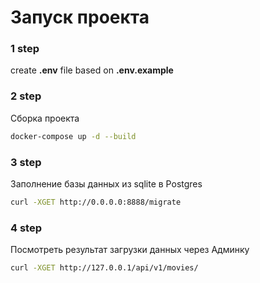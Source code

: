 # Запуск проекта
### 1 step

create **.env** file based on **.env.example**<br>

### 2 step
Сборка проекта
```bash
docker-compose up -d --build
```

### 3 step
Заполнение базы данных из sqlite в Postgres

```bash
curl -XGET http://0.0.0.0:8888/migrate
```

### 4 step
Посмотреть результат загрузки данных через Админку
```bash
curl -XGET http://127.0.0.1/api/v1/movies/
```

